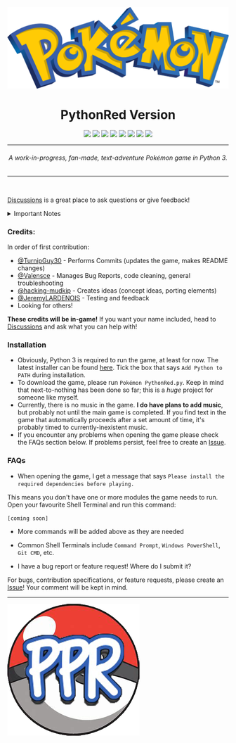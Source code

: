 ![Pokémon](https://raw.githubusercontent.com/Pokemon-PythonRed/Pokemon-PythonRed/e3dc093af6e6c9febc2dea9299aac2210c0a0f34/Pictures/logo.png "Pokémon")
<h1 align="center">PythonRed Version</h1>
<p align="center">
	<a href="https://GitHub.com/Pokemon-PythonRed/Pokemon-PythonRed"><img src="https://gpvc.arturio.dev/Pokemon-PythonRed"></a> <!--Views-->
	<a href="https://GitHub.com/Pokemon-PythonRed/graphs/commit-activity"><img src="https://img.shields.io/badge/maintained%3F-yes-green.svg"></a> <!--Maintained?-->
	<a href="https://GitHub.com/TurnipGuy30"><img src="https://img.shields.io/badge/maintainer-TurnipGuy30-blue"></a> <!--Maintainer-->
	<a href="https://www.python.org/"><img src="https://img.shields.io/badge/made%20with-Python%203-1f425f.svg"></a> <!--Made with Python 3-->
	<a href="https://www.microsoft.com/en-au/software-download/windows10"><img src="https://img.shields.io/badge/platform-Windows%2010-yellow"></a> <!--Platform-->
	<a href="https://github.com/Pokemon-PythonRed/Pokemon-PythonRed/blob/master/LICENSE"><img src="https://img.shields.io/badge/license-CC0--1.0-black"></a> <!--License-->
	<a href="https://GitHub.com/Pokemon-PythonRed/Pokemon-PythonRed/issues"><img src="https://img.shields.io/github/issues/Pokemon-PythonRed/Pokemon-PythonRed.svg"></a> <!--Issues-->
	<a href="https://github.com/Pokemon-PythonRed/Pokemon-PythonRed/stargazers"><img src="https://img.shields.io/github/stars/Pokemon-PythonRed/Pokemon-PythonRed"/></a> <!--Stars-->
</p>

---
<h6 align="center">A work-in-progress, fan-made, text-adventure Pokémon game in Python 3.</h6>

---
<br>

[Discussions](https://github.com/Pokemon-PythonRed/Pokemon-PythonRed/discussions "Pokémon PythonRed Discussions") is a great place to ask questions or give feedback!

<details><summary>Important Notes</summary>

---
- This is not a perfect recreation of `Pokémon Red`; it's a fan-made game that, like `Pokémon Red`, takes place in the fictional Kanto region.
- Prior in-depth knowledge of the `Pokémon` franchise, especially the video game series, is recommended and may be required to fully enjoy this game.
- This project (this GitHub Repository and anything found within) is not endorsed by _Nintendo_, _GAME FREAK_, _Creatures Inc._, _The Pokémon Company_, or whoever owns the franchise these days. This is an independent, fan-made game.
- This game's plot is a work of fiction! Any references to real people or events are completely coincidental.
- The developers use Windows 10 OS, but some effort will be made to make this game cross-platform. However, if we cannot find a way to implement an element in this way, then this game will become Windows 10-only.
---
</details>

### Credits:
In order of first contribution:
- [@TurnipGuy30](https://github.com/TurnipGuy30 "TurnipGuy30's Profile") - Performs Commits (updates the game, makes README changes)
- [@Valensce](https://github.com/Valensce "Valensce's Profile") - Manages Bug Reports, code cleaning, general troubleshooting
- [@hacking-mudkip](https://github.com/hacking-mudkip "hacking-mudkip's Profile") - Creates ideas (concept ideas, porting elements)
- [@JeremyLARDENOIS](https://github.com/JeremyLARDENOIS "JeremyLARDENOIS's Profile") - Testing and feedback
- Looking for others!

**These credits will be in-game!** If you want your name included, head to [Discussions](https://github.com/Pokemon-PythonRed/Pokemon-PythonRed/discussions "Pokémon PythonRed Discussions") and ask what you can help with!

### Installation
- Obviously, Python 3 is required to run the game, at least for now. The latest installer can be found [here](https://www.python.org/downloads/ "Python Latest"). Tick the box that says `Add Python to PATH` during installation.
- To download the game, please run `Pokémon PythonRed.py`. Keep in mind that next-to-nothing has been done so far; this is a *huge* project for someone like myself.
- Currently, there is no music in the game. **I do have plans to add music**, but probably not until the main game is completed. If you find text in the game that automatically proceeds after a set amount of time, it's probably timed to currently-inexistent music.
- If you encounter any problems when opening the game please check the FAQs section below. If problems persist, feel free to create an [Issue](https://github.com/Pokemon-PythonRed/Pokemon-PythonRed/issues "Pokémon PythonRed Issues").

### FAQs

- When opening the game, I get a message that says `Please install the required dependencies before playing.`

This means you don't have one or more modules the game needs to run. Open your favourite Shell Terminal and run this command:
```
[coming soon]
```
  - More commands will be added above as they are needed
  - Common Shell Terminals include `Command Prompt`, `Windows PowerShell`, `Git CMD`, etc.

- I have a bug report or feature request! Where do I submit it?

For bugs, contribution specifications, or feature requests, please create an [Issue](https://github.com/Pokemon-PythonRed/Pokemon-PythonRed/issues "Pokémon PythonRed Issues")! Your comment will be kept in mind.

---
[![PPR Logo](Logo.png "PPR Homepage")](https://github.com/Pokemon-PythonRed)
